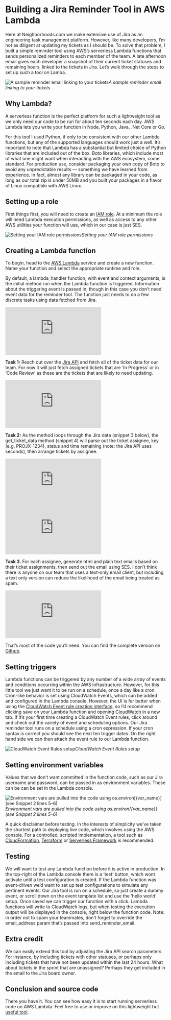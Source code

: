 
# Building a Jira Reminder Tool in AWS Lambda

Here at Neighborhoods.com we make extensive use of Jira as an engineering task management platform. However, like many developers, I’m not as diligent at updating my tickets as I should be. To solve that problem, I built a simple reminder tool using AWS’s serverless Lambda functions that sends personalized reminders to each member of the team. A late afternoon email gives each developer a snapshot of their current ticket statuses and remaining hours, linked to the tickets in Jira. Let’s walk through the steps to set up such a tool on Lamba.

![A sample reminder email linking to your tickets](https://cdn-images-1.medium.com/max/3268/1*ZTAan6csT2s1qA1NfiZMHg.png)*A sample reminder email linking to your tickets*

## Why Lambda?

A serverless function is the perfect platform for such a lightweight tool as we only need our code to be run for about ten seconds each day. AWS Lambda lets you write your function in Node, Python, Java, .Net Core or Go.

For this tool I used Python, if only to be consistent with our other Lambda functions, but any of the supported languages should work just a well. It’s important to note that Lambda has a substantial but limited choice of Python libraries that are included out of the box. Boto libraries, which include most of what one might want when interacting with the AWS ecosystem, come standard. For production use, consider packaging your own copy of Boto to avoid any unpredictable results — something we have learned from experience. In fact, almost any library can be packaged in your code, as long as our total zip is under 50MB and you built your packages in a flavor of Linux compatible with AWS Linux.

## Setting up a role

First things first, you will need to create an [IAM role](https://console.aws.amazon.com/iam/home#/roles). At a minimum the role will need Lambda execution permissions, as well as access to any other AWS utilities your function will use, which in our case is just SES.

![Setting your IAM role permissions](https://cdn-images-1.medium.com/max/2504/1*jp3nziLT5Un3L3cxAKfuVw.png)*Setting your IAM role permissions*

## Creating a Lambda function

To begin, head to the [AWS Lambda](https://console.aws.amazon.com/lambda/home) service and create a new function. Name your function and select the appropriate runtime and role.

By default, a lambda_handler function, with event and context arguments, is the initial method run when the Lambda function is triggered. Information about the triggering event is passed in, though in this case you don’t need event data for the reminder tool. The function just needs to do a few discrete tasks using data fetched from Jira.

<iframe src="https://medium.com/media/087d2f0888e72eadafa7cdb251758fe4" frameborder=0></iframe>

**Task 1:** Reach out over the [Jira API](https://docs.atlassian.com/jira-software/REST/latest) and fetch all of the ticket data for our team. For now it will just fetch assigned tickets that are ‘In Progress’ or in ‘Code Review’ as these are the tickets that are likely to need updating.

<iframe src="https://medium.com/media/cf6c75ea55d2c2acb5ed991ecf17c921" frameborder=0></iframe>

**Task 2:** As the method loops through the Jira data (snippet 3 below), the get_ticket_data method (snippet 4) will parse out the ticket assignee, key (e.g. PROJX-1234), status and time remaining (note: the Jira API uses seconds), then arrange tickets by assignee.

<iframe src="https://medium.com/media/43daa183b4bca89c44a671549dbc9ad8" frameborder=0></iframe>

<iframe src="https://medium.com/media/e9e1fe429cf3e70e3dbe494ea949de67" frameborder=0></iframe>

**Task 3.** For each assignee, generate html and plain text emails based on their ticket assignments, then send out the email using SES. I don’t think there is anyone on our team that uses a text-only email client, but including a text only version can reduce the likelihood of the email being treated as spam.

<iframe src="https://medium.com/media/04deaa93d1454b8484c5cf7d54684efb" frameborder=0></iframe>

That’s most of the code you’ll need. You can find the complete version on [Github](https://github.com/neighborhoods/JiraReminder).

## Setting triggers

Lambda functions can be triggered by any number of a wide array of events and conditions occurring within the AWS infrastructure. However, for this little tool we just want it to be run on a schedule, once a day like a cron. Cron-like behavior is set using CloudWatch Events, which can be added and configured in the Lambda console. However, the UI is far better when using the [CloudWatch Event rule creation interface](https://console.aws.amazon.com/cloudwatch/home#rules:action=create), so I’d recommend clicking save on your Lambda function and opening [CloudWatch](https://console.aws.amazon.com/cloudwatch/home#rules:action=create) in a new tab. If it’s your first time creating a CloudWatch Event rules, click around and check out the variety of event and scheduling options. Our Jira reminder tool runs on a schedule using a cron expression. If your cron syntax is correct you should see the next ten trigger dates. On the right hand side we can then attach the event rule to our Lambda function.

![CloudWatch Event Rules setup](https://cdn-images-1.medium.com/max/6264/1*vlJ9Yiq_PtHg4EOk7P0chg.png)*CloudWatch Event Rules setup*

## Setting environment variables

Values that we don’t want committed in the function code, such as our Jira username and password, can be passed in as environment variables. These can be can be set in the Lambda console.

![Environment vars are pulled into the code using os.environ[{var_name}] (see Snippet 2 lines 5–6)](https://cdn-images-1.medium.com/max/3852/1*Nb4_aH54_ky2kR0Arb5giA.png)*Environment vars are pulled into the code using os.environ[{var_name}] (see Snippet 2 lines 5–6)*

A quick disclaimer before testing. In the interests of simplicity we’ve taken the shortest path to deploying live code, which involves using the AWS console. For a controlled, scripted implementation, a tool such as [CloudFormation](https://console.aws.amazon.com/cloudformation/home), [Terraform](https://www.terraform.io/) or [Serverless Framework](https://serverless.com/) is recommended.

## Testing

We will want to test any Lambda function before it is active in production. In the top-right of the Lambda console there is a ‘test’ button, which wont activate until a test configuration is created. If the Lambda function was event-driven we’d want to set up test configurations to simulate any pertinent events. Our Jira tool is run on a schedule, so just create a dummy event, or scroll down on the event template list and use the ‘hello world’ setup. Once saved we can trigger our function with a click. Lambda functions will write to CloudWatch logs, but when testing the execution output will be displayed in the console, right below the function code. Note: in order not to spam your teammates, don’t forget to override the email_address param that’s passed into send_reminder_email.

## Extra credit

We can easily extend this tool by adjusting the Jira API search parameters. For instance, by including tickets with other statuses, or perhaps only including tickets that have not been updated within the last 24 hours. What about tickets in the sprint that are unassigned? Perhaps they get included in the email to the Jira board owner.

## Conclusion and source code

There you have it. You can see how easy it is to start running serverless code on AWS Lambda. Feel free to use or improve on this lightweight but [useful tool](https://github.com/neighborhoods/JiraReminder).
